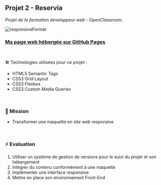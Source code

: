 ## Projet 2 - Reservia
_Projet  de la formation développeur web - OpenClassroom._

![responsiveFormat](https://user-images.githubusercontent.com/78208136/123943474-7b330980-d99c-11eb-9549-e58e52de8b57.png)

### <a href="https://emericgautier.github.io/EmericGautier_2_16062021" rel="">Ma page web hébergée sur GitHub Pages</a>

<br/>

🛠 Technologies utilisées pour ce projet :
- HTML5 Semantic Tags
- CSS3 Grid Layout
- CSS3 Flexbox
- CSS3 Custom Media Queries

<br/>

### 🎯 Mission
  - Transformer une maquette en site web responsive

<br />

### ⚡️ Evaluation
1. Utiliser un système de gestion de versions pour le suivi du projet et son hébergement
2. Intégrer du contenu conformément à une maquette
3. Implémenter une interface responsive
4. Mettre en place son environnement Front-End

